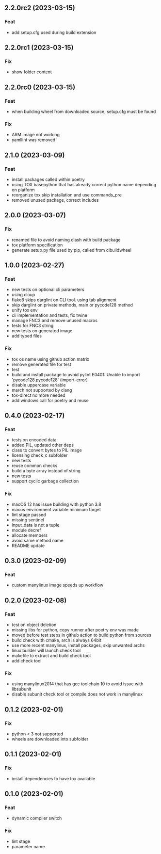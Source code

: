 ## 2.2.0rc2 (2023-03-15)

### Feat

- add setup.cfg used during build extension

## 2.2.0rc1 (2023-03-15)

### Fix

- show folder content

## 2.2.0rc0 (2023-03-15)

### Feat

- when building wheel from downloaded source, setup.cfg must be found

### Fix

- ARM image not working
- yamllint was removed

## 2.1.0 (2023-03-09)

### Feat

- install packages called within poetry
- using TOX basepython that has already correct python name depending on platform
- reorganize tox skip installation and use commands_pre
- removed unused package, correct includes

## 2.0.0 (2023-03-07)

### Fix

- renamed file to avoid naming clash with build package
- tox platform specification
- generate setup.py file used by pip, called from cibuildwheel

## 1.0.0 (2023-02-27)

### Feat

- new tests on optional cli parameters
- using cloup
- flake8 skips darglint on CLI tool. using tab alignment
- skip darglint on private methods, main or pycode128 method
- unify tox env
- cli implementation and tests, fix twine
- manage FNC3 and remove unused macros
- tests for FNC3 string
- new tests on generated image
- add typed files

### Fix

- tox os name using github action matrix
- remove generated file for test
- test
- build and install package to avoid pylint E0401: Unable to import 'pycode128.pycode128' (import-error)
- disable uppercase variable
- march not supported by clang
- tox-direct no more needed
- add windows call for poetry and reuse

## 0.4.0 (2023-02-17)

### Feat

- tests on encoded data
- added PIL, updated other deps
- class to convert bytes to PIL image
- licensing check_c subfolder
- new tests
- reuse common checks
- build a byte array instead of string
- new tests
- support cyclic garbage collection

### Fix

- macOS 12 has issue building with python 3.8
- macos environment variable minimum target
- lint stage passed
- missing sentinel
- input_data is not a tuple
- module decref
- allocate members
- avoid same method name
- README update

## 0.3.0 (2023-02-09)

### Feat

- custom manylinux image speeds up workflow

## 0.2.0 (2023-02-08)

### Feat

- test on object deletion
- missing libs for python, copy runner after poetry env was made
- moved before test steps in github action to build python from sources
- build check with cmake, arch is always 64bit
- use more recent manylinux, install packages, skip unwanted archs
- linux builder will launch check tool
- makefile to extract and build check tool
- add check tool

### Fix

- using manylinux2014 that has gcc toolchain 10 to avoid issue with libsubunit
- disable subunit check tool or compile does not work in manylinux

## 0.1.2 (2023-02-01)

### Fix

- python < 3 not supported
- wheels are downloaded into subfolder

## 0.1.1 (2023-02-01)

### Fix

- install dependencies to have tox available

## 0.1.0 (2023-02-01)

### Feat

- dynamic compiler switch

### Fix

- lint stage
- parameter name
